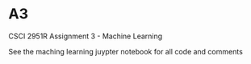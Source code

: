 # A3
CSCI 2951R Assignment 3 - Machine Learning

See the maching learning juypter notebook for all code and comments
